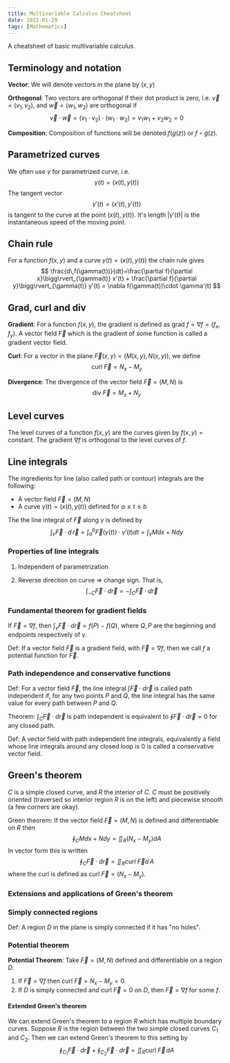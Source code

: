 ```yaml
---
title: Multivariable Calculus Cheatsheet
date: 2022-01-29
tags: [Mathematics]
---
```


A cheatsheet of basic multivariable calculus. 

<!-- more -->

## Terminology and notation

**Vector**: We will denote vectors in the plane by $(x,y)$



**Orthogonal**: Two vectors are orthogonal if their dot product is zero, i.e. $\vec{v}=(v_1, v_2)$, and $\vec{w}=(w_1, w_2)$ are orthogonal if 
$$
\vec{v}\cdot\vec{w}=(v_1\cdot v_2)\cdot(w_1\cdot w_2) = v_1w_1 + v_2w_2 = 0
$$

**Composition**: Composition of functions will be denoted $f(g(z))$ or $f\circ g(z)$.



## Parametrized curves

We often use $\gamma$ for parametrized curve, i.e. 
$$
\gamma(t) = (x(t), y(t))
$$
The tangent vector
$$
\gamma'(t)=(x'(t), y'(t))
$$
is tangent to the curve at the point $(x(t), y(t))$. It's length $|\gamma'(t)|$ is the instantaneous speed of the moving point. 



## Chain rule

For a function $f(x,y)$ and a curve $\gamma(t)=(x(t), y(t))$ the chain rule gives
$$
\frac{d\,f(\gamma(t))}{dt}=\frac{\partial f}{\partial x}\bigg\rvert_{\gamma(t)} x'(t) + \frac{\partial f}{\partial y}\bigg\rvert_{\gamma(t)} y'(t) = \nabla f(\gamma(t))\cdot \gamma'(t)
$$


## Grad, curl and div

**Gradient**: For a function $f(x,y)$, the gradient is defined as $\text{grad }f=\nabla f=(f_x, f_y)$. A vector field $\vec{F}$ which is the gradient of some function is called a gradient vector field. 



**Curl**: For a vector in the plane $\vec{F}(x,y)=(M(x,y), N(x,y))$, we define
$$
\text{curl }\vec{F}=N_x-M_y
$$


**Divergence**: The divergence of the vector field $\vec{F}=(M, N)$ is 
$$
\text{div }\vec{F}=M_x + N_y
$$


## Level curves

The level curves of a function $f(x,y)$ are the curves given by $f(x,y)=\text{ constant}$. The gradient $\nabla f$ is orthogonal to the level curves of $f$. 



## Line integrals

The ingredients for line (also called path or contour) integrals are the following:

* A vector field $\vec{F}=(M,N)$
* A curve $\gamma(t)=(x(t), y(t))$ defined for $a\leq t \leq b$

The the line integral of $\vec{F}$ along $\gamma$ is defined by
$$
\int_\gamma\vec{F}\cdot d\,\vec{r}=\int_a^b\vec{F}(\gamma(t))\cdot\gamma'(t)dt=\int_\gamma Mdx+Ndy
$$


### Properties of line integrals

1. Independent of parametrization

2. Reverse direction on curve $\Rightarrow$ change sign. That is,
   $$
   \int_{-C}\vec{F}\cdot d\vec{r}=-\int_C\vec{F}\cdot d\vec{r}
   $$



### Fundamental theorem for gradient fields

If $\vec{F}=\nabla f$, then $\int_\gamma \vec{F}\cdot d\vec{r}=f(P)-f(Q)$, where $Q,P$ are the beginning and endpoints respectively of $\gamma$. 



Def: If a vector field $\vec{F}$ is a gradient field, with $\vec{F}=\nabla f$, then we call $f$ a potential function for $\vec{F}$.



### Path independence and conservative functions

Def: For a vector field $\vec{F}$, the line integral $\int \vec{F}\cdot d\vec{r}$ is called path independent if, for any two points $P$ and $Q$, the line integral has the same value for every path between $P$ and $Q$. 



Theorem: $\int_C \vec{F}\cdot d\vec{r}$ is path independent is equivalent to $\oint \vec{F}\cdot d\vec{r}=0$ for any closed path. 



Def: A vector field with path independent line integrals, equivalently a field whose line integrals around any closed loop is 0 is called a conservative vector field.



## Green's theorem

$C$ is a simple closed curve, and $R$ the interior of $C$. $C$ must be positively oriented (traversed so interior region $R$ is on the left) and piecewise smooth (a few corners are okay). 



Green theorem: If the vector field $\vec{F}=(M,N)$ is defined and differentiable on $R$ then 
$$
\oint_C Mdx+Ndy=\iint_R (N_x-M_y) dA
$$
In vector form this is written
$$
\oint_C \vec{F}\cdot d\vec{r}=\iint_R\text{curl }\vec{F} d\,A
$$
where the curl is defined as $\text{curl }\vec{F}=(N_x-M_y)$.



### Extensions and applications of Green's theorem

### Simply connected regions

Def: A region $D$ in the plane is simply connected if it has "no holes". 



### Potential theorem

**Potential Theorem**: Take $\vec{F}=(M,N)$ defined and differentiable on a region $D$.

1. If $\vec{F}=\nabla f$ then $\text{curl }\vec{F}=N_x-M_y=0$.
2. If $D$ is simply connected and $\text{curl }\vec{F}=0$ on $D$, then $\vec{F}=\nabla f$ for some $f$. 



#### Extended Green's theorem

We can extend Green's theorem to a region $R$ which has multiple boundary curves. Suppose $R$ is the region between the two simple closed curves $C_1$ and $C_2$. Then we can extend Green's theorem to this setting by
$$
\oint_{C_1}\vec{F}\cdot d\vec{r}+\oint_{C_2}\vec{F}\cdot d\vec{r}=\iint_R\text{curl }\vec{F}\,dA
$$
